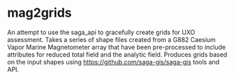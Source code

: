 # mag2grids
An attempt to use the saga_api to gracefully create grids for UXO assessment.
Takes a series of shape files created from a G882 Caesium Vapor Marine Magnetometer array that have been pre-processed to include attributes for reduced total field and the analytic field.  Produces grids based on the input shapes using https://github.com/saga-gis/saga-gis tools and API.

